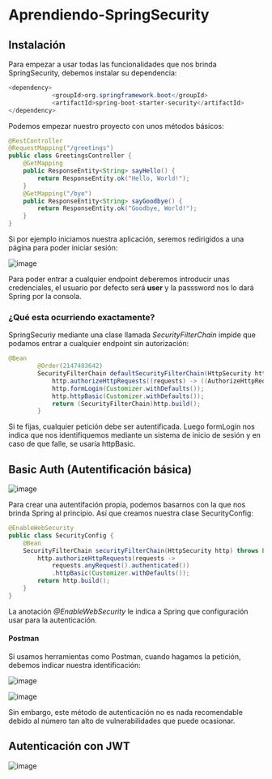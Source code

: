 # Aprendiendo-SpringSecurity

## Instalación
Para empezar a usar todas las funcionalidades que nos brinda SpringSecurity, debemos instalar su dependencia:
```java
<dependency>
			<groupId>org.springframework.boot</groupId>
			<artifactId>spring-boot-starter-security</artifactId>
</dependency>

```
Podemos empezar nuestro proyecto con unos métodos básicos:
```java
@RestController
@RequestMapping("/greetings")
public class GreetingsController {
    @GetMapping
    public ResponseEntity<String> sayHello() {
        return ResponseEntity.ok("Hello, World!");
    }
    @GetMapping("/bye")
    public ResponseEntity<String> sayGoodbye() {
        return ResponseEntity.ok("Goodbye, World!");
    }
}
```
Si por ejemplo iniciamos nuestra aplicación, seremos redirigidos a una página para poder iniciar sesión:

![image](https://github.com/user-attachments/assets/dec741a7-c680-477d-bdd3-dee8eaf1a1fa)

Para poder entrar a cualquier endpoint deberemos introducir unas credenciales, el usuario por defecto será **user** y la passsword nos lo dará Spring por la consola.

### ¿Qué esta ocurriendo exactamente?
SpringSecuriy mediante una clase llamada *SecurityFilterChain* impide que podamos entrar a cualquier endpoint sin autorización:
```java
@Bean
        @Order(2147483642)
        SecurityFilterChain defaultSecurityFilterChain(HttpSecurity http) throws Exception {
            http.authorizeHttpRequests((requests) -> ((AuthorizeHttpRequestsConfigurer.AuthorizedUrl)requests.anyRequest()).authenticated());
            http.formLogin(Customizer.withDefaults());
            http.httpBasic(Customizer.withDefaults());
            return (SecurityFilterChain)http.build();
        }
```
Si te fijas, cualquier petición debe ser autentificada. Luego formLogin nos indica que nos identifiquemos mediante un sistema de inicio de sesión y en caso de que falle, se usaría httpBasic.

## Basic Auth (Autentificación básica)

![image](https://github.com/user-attachments/assets/2ae3029f-f819-4e9f-a381-fbcecc2abe2f)

Para crear una autentifación propia, podemos basarnos con la que nos brinda Spring al principio. Así que creamos nuestra clase SecurityConfig:
```java
@EnableWebSecurity
public class SecurityConfig {
    @Bean
    SecurityFilterChain securityFilterChain(HttpSecurity http) throws Exception {
        http.authorizeHttpRequests(requests ->
            requests.anyRequest().authenticated())
            .httpBasic(Customizer.withDefaults());
        return http.build();
    }
}
```
La anotación *@EnableWebSecurity* le indica a Spring que configuración usar para la autenticación.

#### Postman
Si usamos herramientas como Postman, cuando hagamos la petición, debemos indicar nuestra identificación:


![image](https://github.com/user-attachments/assets/5d48454d-f478-4d3b-8da8-fa8c40690037)


![image](https://github.com/user-attachments/assets/faa2709a-fb69-4e37-976b-561aefbbde4c)

Sin embargo, este método de autenticación no es nada recomendable debido al número tan alto de vulnerabilidades que puede ocasionar.

## Autenticación con JWT


![image](https://github.com/user-attachments/assets/4506625a-5143-40db-a3b2-46374be063b3)



